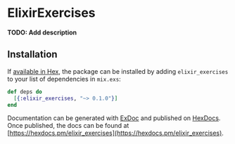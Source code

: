 # ElixirExercises

**TODO: Add description**

## Installation

If [available in Hex](https://hex.pm/docs/publish), the package can be installed
by adding `elixir_exercises` to your list of dependencies in `mix.exs`:

```elixir
def deps do
  [{:elixir_exercises, "~> 0.1.0"}]
end
```

Documentation can be generated with [ExDoc](https://github.com/elixir-lang/ex_doc)
and published on [HexDocs](https://hexdocs.pm). Once published, the docs can
be found at [https://hexdocs.pm/elixir_exercises](https://hexdocs.pm/elixir_exercises).

